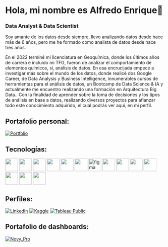 # Hola, mi nombre es Alfredo Enrique👋
### Data Analyst & Data Scientist

Soy amante de los datos desde siempre, llevo analizando datos desde hace más de 6 años, pero me he formado como analista de datos desde hace tres años.

En el 2022 terminé mi licenciatura en Geoquímica, donde los últimos años de carrera e incluido mi TFG, fueron de analizar el comportamiento de elementos químicos, sí, análisis de datos. En esa encrucijada empecé a investigar más sobre el mundo de los datos, donde realicé dos Google Career, de Data Analysis y Business Intelligence, innumerables cursos de herramientas para el análisis de datos, un Bootcamp de Data Science & IA y actualmente me encuentro realizando una formación en Arquitectura Big Data.. Con la finalidad de aprender sobre la toma de decisiones y los tipos de análisis en base a datos, realizando diversos proyectos para afianzar todo este conocimiento adquirido, el cual podrás ver aquí, en mi perfil.  

## Portafolio personal:
[![Portfolio](https://img.shields.io/badge/Portfolio-Alfredo_Blanco_Bifano-000000?style=for-the-badge&logo=file&logoColor=black&labelColor=ffffff)](https://alfredoblancobifano.vercel.app)

## Tecnologías:
<p align="left"> <img src="https://cdn.simpleicons.org/python/3776AB" width="40" />
<img src="https://cdn.simpleicons.org/r/276DC3" width="40" />
<img src="https://cdn.simpleicons.org/mysql/4479A1" width="40" />
<img src="https://upload.wikimedia.org/wikipedia/commons/c/cf/New_Power_BI_Logo.svg" width="40" />
<img src="https://raw.githubusercontent.com/gilbarbara/logos/92bb74e98bca1ea1ad794442676ebc4e75038adc/logos/tableau-icon.svg" width="40" />
<img src="https://cdn.worldvectorlogo.com/logos/excel-4.svg"  width="40" height="40"/> </a>
<img src="https://www.vectorlogo.zone/logos/figma/figma-icon.svg" alt="figma" width="40" height="40"/>
<img src="https://cdn.simpleicons.org/pandas/150458" width="40" />
<img src="https://cdn.simpleicons.org/scikitlearn/F7931E" width="40" />
<img src="https://cdn.simpleicons.org/tensorflow/FF6F00" width="40" />
<img src="https://cdn.simpleicons.org/pytorch/EE4C2C" width="40" />
<img src="https://cdn.simpleicons.org/git/F05032" width="40" />
<img src="https://cdn.simpleicons.org/databricks/FF3621" width="40" />
<img src="https://cdn.simpleicons.org/apachekafka/231F20" width="40" />



## Perfiles:
[![LinkedIn](https://img.shields.io/badge/LinkedIn-Alfredo_Blanco_Bifano-0077B5?style=for-the-badge&logo=linkedin&logoColor=white&labelColor=101010)](https://www.linkedin.com/in/freuq)
[![Kaggle](https://img.shields.io/badge/Kaggle-Alfredo_Blanco_Bifano-20BEFF?style=for-the-badge&logo=kaggle&logoColor=white&labelColor=101010)](https://www.kaggle.com/alfreuq)
[![Tableau Public](https://img.shields.io/badge/Tableau_Public-Alfredo_Blanco_Bifano-E97627?style=for-the-badge&logo=tableau&logoColor=white&labelColor=101010)](https://public.tableau.com/app/profile/alfreuq/vizzes)
</br>

## Portafolio de dashboards:
[![Novy_Pro](https://img.shields.io/badge/Novy_Pro-Alfredo_Enrique_Blanco_Bifano-5849be?style=for-the-badge&logo=file&logoColor=white&labelColor=101010)](https://www.novypro.com/profile_projects/freuq)

<!--
**Freuq/freuq** is a ✨ _special_ ✨ repository because its `README.md` (this file) appears on your GitHub profile.

Here are some ideas to get you started:

- 🔭 I’m currently working on ...
- 🌱 I’m currently learning ...
- 👯 I’m looking to collaborate on ...
- 🤔 I’m looking for help with ...
- 💬 Ask me about ...
- 📫 How to reach me: ...
- 😄 Pronouns: ...
- ⚡ Fun fact: ...
-->
